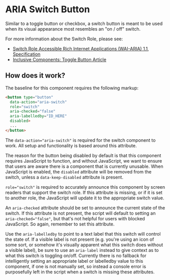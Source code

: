 # ARIA Switch Button

Similar to a toggle button or checkbox, a switch button is meant to be used when its visual appearance most resembles an "on / off" switch.

For more information about the Switch Role, please see:  
* [Switch Role Accessible Rich Internet Applications (WAI-ARIA) 1.1, Specification](https://www.w3.org/TR/wai-aria-1.1/#switch)  
* [Inclusive Components: Toggle Button Article](http://inclusive-components.club/toggle-button/)  


## How does it work?

The baseline for this component requires the following markup:

```html
<button type="button" 
  data-action="aria-switch"
  role="switch"
  aria-checked="false"
  aria-labelledby="ID_HERE"
  disabled>
  ...
</button>
```

The ```data-action="aria-switch"``` is required for the switch component to work. All setup and functionality is based around this attribute.  

The reason for the button being disabled by default is that this component requires JavaScript to function, and without JavaScript, we want to ensure that users are aware there is a component that is currently unusable. When JavaScript is enabled, the ```disabled``` attribute will be removed from the switch, unless a ```data-keep-disabled``` attribute is present.

```role="switch"``` is required to accurately announce this component by screen readers that support the switch role. If this attribute is missing, or if it is set to another role, the JavaScript will update it to the appropriate switch value.

An ```aria-checked``` attribute should be set to announce the current state of the switch. If this attribute is not present, the script will default to setting an ```aria-checked="false"```, but that's not helpful for users with blocked JavaScript. So again, remember to set this attribute.

Use the ```aria-labelledby``` to point to a text label that this switch will control the state of. If a visible label is not present (e.g. you're using an icon of some sort, or somehow it's visually apparent what this switch does without a visible label), be sure to use an ```aria-label``` instead to give context as to what this switch is toggling on/off. Currently there is no fallback for intelligently setting an appropriate label or labelledby value to this component, if one is not manually set, so instead a console error is purposefully left in the script when a switch is missing these attributes.
